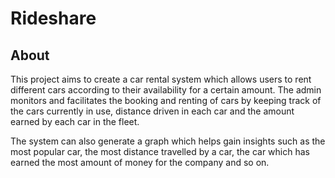 # Rideshare

About
---------------------------------------------------------------
This project aims to create a car rental system which allows users to rent different cars according to their availability for a certain amount. The admin monitors and facilitates the booking and renting of cars by keeping track of the cars currently in use, distance driven in each car and the amount earned by each car in the fleet. 

The system can also generate a graph which helps gain insights such as the most popular car, the most distance travelled by a car, the car which has earned the most amount of money for the company and so on.
